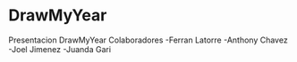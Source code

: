 # DrawMyYear
Presentacion DrawMyYear
Colaboradores 
  -Ferran Latorre
  -Anthony Chavez
  -Joel Jimenez
  -Juanda Gari

